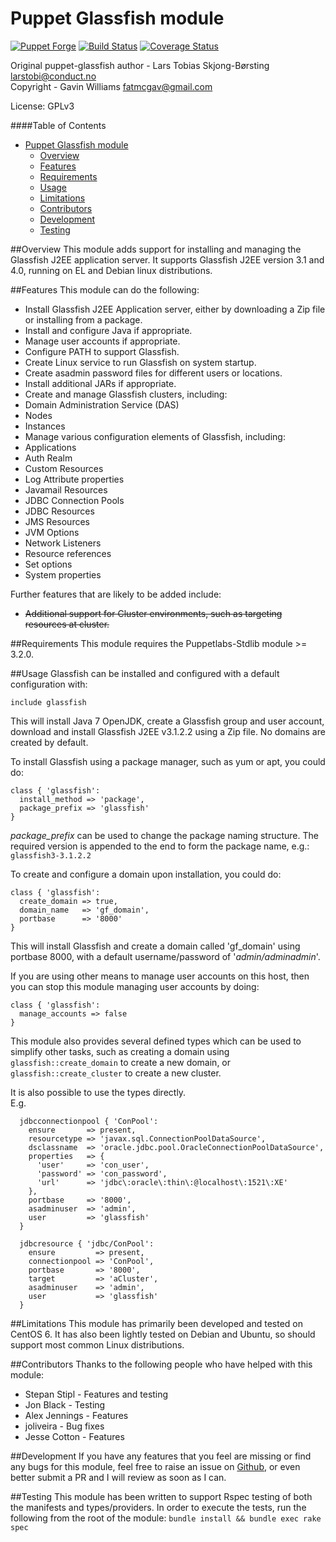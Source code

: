 # Puppet Glassfish module

[![Puppet Forge](http://img.shields.io/puppetforge/v/fatmcgav/glassfish.svg)](https://forge.puppetlabs.com/fatmcgav/glassfish)
[![Build Status](https://travis-ci.org/fatmcgav/fatmcgav-glassfish.svg?branch=develop)](https://travis-ci.org/fatmcgav/fatmcgav-glassfish)
[![Coverage Status](https://coveralls.io/repos/fatmcgav/fatmcgav-glassfish/badge.png?branch=develop)](https://coveralls.io/r/fatmcgav/fatmcgav-glassfish?branch=develop)

Original puppet-glassfish author - Lars Tobias Skjong-Børsting <larstobi@conduct.no>  
Copyright - Gavin Williams <fatmcgav@gmail.com>

License: GPLv3

####Table of Contents
- [Puppet Glassfish module](#puppet-glassfish-module)
	- [Overview](#overview)
	- [Features](#features)
	- [Requirements](#requirements)
	- [Usage](#usage)
	- [Limitations](#limitations)
	- [Contributors](#contributors)
	- [Development](#development)
	- [Testing](#testing)
	
##Overview
This module adds support for installing and managing the Glassfish J2EE application server.
It supports Glassfish J2EE version 3.1 and 4.0, running on EL and Debian linux distributions.

##Features
This module can do the following: 
 * Install Glassfish J2EE Application server, either by downloading a Zip file 
 or installing from a package.
 * Install and configure Java if appropriate. 
 * Manage user accounts if appropriate. 
 * Configure PATH to support Glassfish.
 * Create Linux service to run Glassfish on system startup.
 * Create asadmin password files for different users or locations.
 * Install additional JARs if appropriate.
 * Create and manage Glassfish clusters, including: 
  * Domain Administration Service (DAS) 
  * Nodes 
  * Instances
 * Manage various configuration elements of Glassfish, including: 
  * Applications
  * Auth Realm
  * Custom Resources
  * Log Attribute properties
  * Javamail Resources
  * JDBC Connection Pools
  * JDBC Resources
  * JMS Resources
  * JVM Options
  * Network Listeners
  * Resource references
  * Set options
  * System properties
  
Further features that are likely to be added include: 
 * ~~Additional support for Cluster environments, such as targeting resources at cluster.~~

##Requirements
This module requires the Puppetlabs-Stdlib module >= 3.2.0. 

##Usage
Glassfish can be installed and configured with a default configuration with:  
```puppet
include glassfish
```
This will install Java 7 OpenJDK, create a Glassfish group and user account, 
download and install Glassfish J2EE v3.1.2.2 using a Zip file. No domains are created by default.

To install Glassfish using a package manager, such as yum or apt, you could do: 
```puppet
class { 'glassfish':
  install_method => 'package', 
  package_prefix => 'glassfish'
}
```
_package_prefix_ can be used to change the package naming structure. 
The required version is appended to the end to form the package name, e.g.: `glassfish3-3.1.2.2`

To create and configure a domain upon installation, you could do: 
```puppet
class { 'glassfish': 
  create_domain => true, 
  domain_name   => 'gf_domain', 
  portbase      => '8000'
}
```
This will install Glassfish and create a domain called 'gf_domain' using portbase 8000, 
with a default username/password of '_admin/adminadmin_'.

If you are using other means to manage user accounts on this host, 
then you can stop this module managing user accounts by doing: 
```puppet
class { 'glassfish':
  manage_accounts => false 
}
```

This module also provides several defined types which can be used to simplify other tasks, 
such as creating a domain using `glassfish::create_domain` to create a new domain, 
or `glassfish::create_cluster` to create a new cluster.  

It is also possible to use the types directly.   
E.g.
```puppet
  jdbcconnectionpool { 'ConPool':
    ensure       => present,
    resourcetype => 'javax.sql.ConnectionPoolDataSource',
    dsclassname  => 'oracle.jdbc.pool.OracleConnectionPoolDataSource',
    properties   => {
      'user'     => 'con_user', 
      'password' => 'con_password',
      'url'      => 'jdbc\:oracle\:thin\:@localhost\:1521\:XE'
    },
    portbase     => '8000',
    asadminuser  => 'admin',
    user         => 'glassfish'
  }

  jdbcresource { 'jdbc/ConPool':
    ensure         => present,
    connectionpool => 'ConPool',
    portbase       => '8000',
    target         => 'aCluster',
    asadminuser    => 'admin',
    user           => 'glassfish'
  }
```

##Limitations
This module has primarily been developed and tested on CentOS 6. 
It has also been lightly tested on Debian and Ubuntu, so should support most common Linux distributions. 

##Contributors
Thanks to the following people who have helped with this module: 
 * Stepan Stipl - Features and testing
 * Jon Black - Testing
 * Alex Jennings - Features
 * joliveira - Bug fixes
 * Jesse Cotton - Features

##Development
If you have any features that you feel are missing or find any bugs for this module, 
feel free to raise an issue on [Github](https://github.com/fatmcgav/fatmcgav-glassfish/issues?state=open),
or even better submit a PR and I will review as soon as I can. 

##Testing
This module has been written to support Rspec testing of both the manifests and types/providers.
In order to execute the tests, run the following from the root of the module: 
 `bundle install && bundle exec rake spec`  

